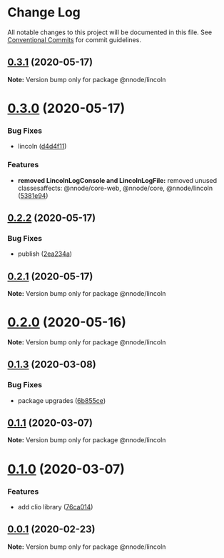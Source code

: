 # Change Log

All notable changes to this project will be documented in this file.
See [Conventional Commits](https://conventionalcommits.org) for commit guidelines.

## [0.3.1](https://github.com/nativecode-dev/nativenode/compare/@nnode/lincoln@0.3.1-next.0...@nnode/lincoln@0.3.1) (2020-05-17)

**Note:** Version bump only for package @nnode/lincoln





# [0.3.0](https://github.com/nativecode-dev/nativenode/compare/@nnode/lincoln@0.2.2...@nnode/lincoln@0.3.0) (2020-05-17)


### Bug Fixes

* lincoln ([d4d4f11](https://github.com/nativecode-dev/nativenode/commit/d4d4f115e0345592b52d1c171d2b41fc90567c4a))


### Features

* **removed LincolnLogConsole and LincolnLogFile:** removed unused classesaffects: @nnode/core-web, @nnode/core, @nnode/lincoln ([5381e94](https://github.com/nativecode-dev/nativenode/commit/5381e946ebd99831c49ff0e0a13d8053b9f16098))





## [0.2.2](https://github.com/nativecode-dev/nativenode/compare/@nnode/lincoln@0.2.2-next.1...@nnode/lincoln@0.2.2) (2020-05-17)


### Bug Fixes

* publish ([2ea234a](https://github.com/nativecode-dev/nativenode/commit/2ea234ab8e3bb12774f5045edeabead414aedfce))





## [0.2.1](https://github.com/nativecode-dev/nativenode/compare/@nnode/lincoln@0.2.0...@nnode/lincoln@0.2.1) (2020-05-17)

**Note:** Version bump only for package @nnode/lincoln





# [0.2.0](https://github.com/nativecode-dev/nativenode/compare/@nnode/lincoln@0.2.0-next.0...@nnode/lincoln@0.2.0) (2020-05-16)

**Note:** Version bump only for package @nnode/lincoln





## [0.1.3](https://github.com/nativecode-dev/nativenode/compare/@nnode/lincoln@0.1.1-next.3...@nnode/lincoln@0.1.3) (2020-03-08)


### Bug Fixes

* package upgrades ([6b855ce](https://github.com/nativecode-dev/nativenode/commit/6b855ce990b9e85ca45354ca3e22f0d73fe4cbc2))





## [0.1.1](https://github.com/nativecode-dev/nativenode/compare/@nnode/lincoln@0.1.0...@nnode/lincoln@0.1.1) (2020-03-07)

**Note:** Version bump only for package @nnode/lincoln





# [0.1.0](https://github.com/nativecode-dev/nativenode/compare/@nnode/lincoln@0.0.1...@nnode/lincoln@0.1.0) (2020-03-07)


### Features

* add clio library ([76ca014](https://github.com/nativecode-dev/nativenode/commit/76ca0144506c760b243363112689c2267a0601e9))





## [0.0.1](https://github.com/nativecode-dev/nativenode/compare/@nnode/lincoln@0.0.1-next.0...@nnode/lincoln@0.0.1) (2020-02-23)

**Note:** Version bump only for package @nnode/lincoln
